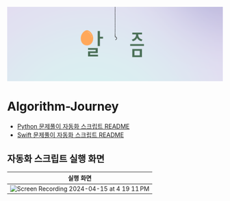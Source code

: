 ![algorithm](algorithm.png)

# Algorithm-Journey

- [Python 문제풀이 자동화 스크립트 README](python/README.md)
- [Swift 문제풀이 자동화 스크립트 README](swift/README.md)

## 자동화 스크립트 실행 화면

|                                                                     실행 화면                                                                     |
| :-----------------------------------------------------------------------------------------------------------------------------------------------: |
| ![Screen Recording 2024-04-15 at 4 19 11 PM](https://github.com/WhiteHyun/Algorithm-Journey/assets/57972338/92e6a360-d83c-4c61-bfa1-7267f0a53693) |
